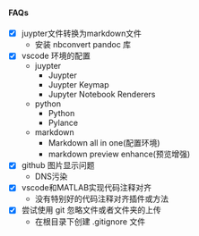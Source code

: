 #### FAQs
- [x] juypter文件转换为markdown文件
  - 安装 nbconvert pandoc 库 
- [x] vscode 环境的配置
  - juypter     
    - Juypter
    - Juypter Keymap
    - Jupyter Notebook Renderers
  - python      
    - Python
    - Pylance
  - markdown    
    - Markdown all in one(配置环境)
    - markdown preview enhance(预览增强)
- [x] github 图片显示问题
  - DNS污染
- [x] vscode和MATLAB实现代码注释对齐
  - 没有特别好的代码注释对齐插件或方法
- [x] 尝试使用 git 忽略文件或者文件夹的上传
  - 在根目录下创建 .gitignore 文件  